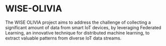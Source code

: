 # WISE-OLIVIA
The WISE OLIVIA project aims to address the challenge of collecting a significant amount of data from smart IoT devices, by leveraging Federated Learning, an innovative technique for distributed machine learning, to extract valuable patterns from diverse IoT data streams.
